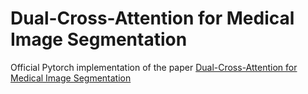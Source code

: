 # Dual-Cross-Attention for Medical Image Segmentation

Official Pytorch implementation of the paper [Dual-Cross-Attention for Medical Image Segmentation](https://www.google.com)
